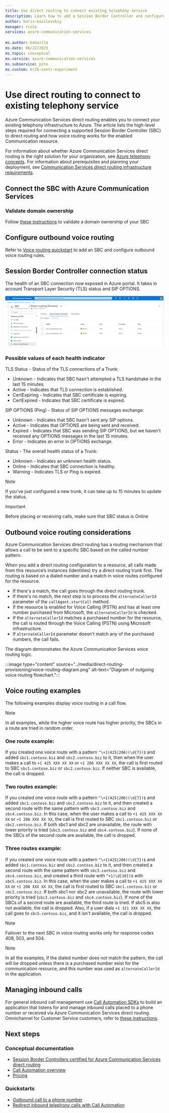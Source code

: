 ```yaml
---
title: Use direct routing to connect existing telephony service
description: Learn how to add a Session Border Controller and configure voice routing for Azure Communication Services direct routing.
author: boris-bazilevskiy
manager: rcole
services: azure-communication-services

ms.author: bobazile
ms.date: 06/22/2023
ms.topic: conceptual
ms.service: azure-communication-services
ms.subservice: pstn
ms.custom: kr2b-contr-experiment
---
```


# Use direct routing to connect to existing telephony service
Azure Communication Services direct routing enables you to connect your existing telephony infrastructure to Azure. The article lists the high-level steps required for connecting a supported Session Border Controller (SBC) to direct routing and how voice routing works for the enabled Communication resource. 
 
For information about whether Azure Communication Services direct routing is the right solution for your organization, see [Azure telephony concepts](./telephony-concept.md). For information about prerequisites and planning your deployment, see [Communication Services direct routing infrastructure requirements](./direct-routing-infrastructure.md).

## Connect the SBC with Azure Communication Services

### Validate domain ownership
Follow [these instructions](../../how-tos/telephony/domain-validation.md) to validate a domain ownership of your SBC

## Configure outbound voice routing 
Refer to [Voice routing quickstart](../../quickstarts/telephony/voice-routing-sdk-config.md) to add an SBC and configure outbound voice routing rules.

## Session Border Controller connection status

The health of an SBC connection now exposed in Azure portal. It takes in account Transport Layer Security (TLS) status and SIP OPTIONS. 

   [![Screenshot of SBC connection properties.](../../quickstarts/telephony/media/voice-routing/session-border-controller-connection-properties.png)](../../quickstarts/telephony//media/voice-routing/session-border-controller-connection-properties.png#lightbox)

### Possible values of each health indicator

TLS Status - Status of the TLS connections of a Trunk: 
- Unknown - Indicates that SBC hasn't attempted a TLS handshake in the last 15 minutes. 
- Active - Indicates that TLS connection is established. 
- CertExpiring - Indicates that SBC certificate is expiring. 
- CertExpired - Indicates that SBC certificate is expired. 

SIP OPTIONS (Ping) - Status of SIP OPTIONS messages exchange: 
- Unknown - Indicates that SBC hasn't sent any SIP options. 
- Active - Indicates that OPTIONS are being sent and received. 
- Expired - Indicates that SBC was sending SIP OPTIONS, but we haven't received any OPTIONS messages in the last 15 minutes. 
- Error - Indicates an error in OPTIONS exchange.  

Status - The overall health status of a Trunk: 
- Unknown - Indicates an unknown health status. 
- Online - Indicates that SBC connection is healthy. 
- Warning - Indicates TLS or Ping is expired. 

> [!NOTE]
>If you've just configured a new trunk, it can take up to 15 minutes to update the status.

> [!IMPORTANT]
> Before placing or receiving calls, make sure that SBC status is *Online*

## Outbound voice routing considerations

Azure Communication Services direct routing has a routing mechanism that allows a call to be sent to a specific SBC based on the called number pattern.

When you add a direct routing configuration to a resource, all calls made from this resource’s instances (identities) try a direct routing trunk first. The routing is based on a dialed number and a match in voice routes configured for the resource. 

- If there's a match, the call goes through the direct routing trunk. 
- If there's no match, the next step is to process the `alternateCallerId` parameter of the `callAgent.startCall` method. 
- If the resource is enabled for Voice Calling (PSTN) and has at least one number purchased from Microsoft, the `alternateCallerId` is checked. 
- If the `alternateCallerId` matches a purchased number for the resource, the call is routed through the Voice Calling (PSTN) using Microsoft infrastructure. 
- If `alternateCallerId` parameter doesn't match any of the purchased numbers, the call fails. 

The diagram demonstrates the Azure Communication Services voice routing logic.

:::image type="content" source="../media/direct-routing-provisioning/voice-routing-diagram.png" alt-text="Diagram of outgoing voice routing flowchart.":::

## Voice routing examples
The following examples display voice routing in a call flow.

> [!NOTE]
> In all examples, while the higher voice route has higher priority, the SBCs in a route are tried in random order.

### One route example:
If you created one voice route with a pattern `^\+1(425|206)(\d{7})$` and added `sbc1.contoso.biz` and `sbc2.contoso.biz` to it, then when the user makes a call to `+1 425 XXX XX XX` or `+1 206 XXX XX XX`, the call is first routed to SBC `sbc1.contoso.biz` or `sbc2.contoso.biz`. If neither SBC is available, the call is dropped.

### Two routes example:
If you created one voice route with a pattern `^\+1(425|206)(\d{7})$` and added `sbc1.contoso.biz` and `sbc2.contoso.biz` to it, and then created a second route with the same pattern with `sbc3.contoso.biz` and `sbc4.contoso.biz`. In this case, when the user makes a call to `+1 425 XXX XX XX` or `+1 206 XXX XX XX`, the call is first routed to SBC `sbc1.contoso.biz` or `sbc2.contoso.biz`. If both sbc1 and sbc2 are unavailable, the route with lower priority is tried (`sbc3.contoso.biz` and `sbc4.contoso.biz`). If none of the SBCs of the second route are available, the call is dropped.

### Three routes example:
If you created one voice route with a pattern `^\+1(425|206)(\d{7})$` and added `sbc1.contoso.biz` and `sbc2.contoso.biz` to it, and then created a second route with the same pattern with `sbc3.contoso.biz` and `sbc4.contoso.biz`, and created a third route with `^+1(\d[10])$` with `sbc5.contoso.biz`. In this case, when the user makes a call to `+1 425 XXX XX XX` or `+1 206 XXX XX XX`, the call is first routed to SBC `sbc1.contoso.biz` or `sbc2.contoso.biz`. If both sbc1 nor sbc2 are unavailable, the route with lower priority is tried (`sbc3.contoso.biz` and `sbc4.contoso.biz`). If none of the SBCs of a second route are available, the third route is tried. If sbc5 is also not available, the call is dropped. Also, if a user dials `+1 321 XXX XX XX`, the call goes to `sbc5.contoso.biz`, and it isn't available, the call is dropped.

> [!NOTE]
> Failover to the next SBC in voice routing works only for response codes 408, 503, and 504.

> [!NOTE]
> In all the examples, if the dialed number does not match the pattern, the call will be dropped unless there is a purchased number exist for the communication resource, and this number was used as `alternateCallerId` in the application. 

## Managing inbound calls
For general inbound call management use [Call Automation SDKs](../call-automation/incoming-call-notification.md) to build an application that listens for and manage inbound calls placed to a phone number or received via Azure Communication Services direct routing. 
Omnichannel for Customer Service customers, refer to [these instructions](/dynamics365/customer-service/voice-channel-inbound-calling).

## Next steps

### Conceptual documentation

- [Session Border Controllers certified for Azure Communication Services direct routing](./certified-session-border-controllers.md)
- [Call Automation overview](../call-automation/call-automation.md)
- [Pricing](../pricing.md)

### Quickstarts

- [Outbound call to a phone number](../../quickstarts/telephony/pstn-call.md)
- [Redirect inbound telephony calls with Call Automation](../../quickstarts/call-automation/redirect-inbound-telephony-calls.md)
